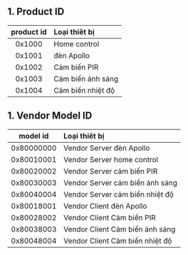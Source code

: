## 1. Product ID

| product id | Loại thiêt bị |
| :---: | :--- |
| 0x1000 | Home control |
| 0x1001 | đèn Apollo |
| 0x1002 | Cảm biến PIR |
| 0x1003 | Cảm biến ánh sáng |
| 0x1004 | Cảm biến nhiệt độ |

## 1. Vendor Model ID

| model id | Loại thiêt bị |
| :---: | :--- |
| 0x80000000 | Vendor Server đèn Apollo |
| 0x80010001 | Vendor Server home control |
| 0x80020002 | Vendor Server cảm biến PIR |
| 0x80030003 | Vendor Server cảm biến ánh sáng |
| 0x80040004 | Vendor Server cảm biến nhiệt độ |
| 0x80018001 | Vendor Client đèn Apollo |
| 0x80028002 | Vendor Client Cảm biến PIR |
| 0x80038003 | Vendor Client Cảm biến ánh sáng |
| 0x80048004 | Vendor Client Cảm biến nhiệt độ |
